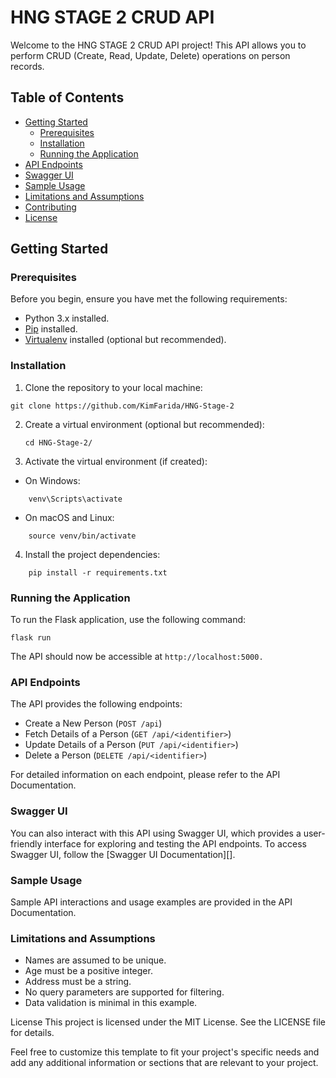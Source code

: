# HNG STAGE 2 CRUD API

Welcome to the HNG STAGE 2 CRUD API project! This API allows you to perform CRUD (Create, Read, Update, Delete) operations on person records.

## Table of Contents
- [Getting Started](#getting-started)
  - [Prerequisites](#prerequisites)
  - [Installation](#installation)
  - [Running the Application](#running-the-application)
- [API Endpoints](#api-endpoints)
- [Swagger UI](#swagger-ui)
- [Sample Usage](#sample-usage)
- [Limitations and Assumptions](#limitations-and-assumptions)
- [Contributing](#contributing)
- [License](#license)

## Getting Started

### Prerequisites

Before you begin, ensure you have met the following requirements:
- Python 3.x installed.
- [Pip](https://pip.pypa.io/en/stable/) installed.
- [Virtualenv](https://virtualenv.pypa.io/en/latest/) installed (optional but recommended).

### Installation

1. Clone the repository to your local machine:

```
git clone https://github.com/KimFarida/HNG-Stage-2
```
2. Create a virtual environment (optional but recommended):
    ```
    cd HNG-Stage-2/
    ```
3. Activate the virtual environment (if created):
* On Windows:
```
    venv\Scripts\activate
```
* On macOS and Linux:
```
    source venv/bin/activate
```
4. Install the project dependencies:
```
    pip install -r requirements.txt
```
### Running the Application
To run the Flask application, use the following command:
```
flask run
```

The API should now be accessible at `http://localhost:5000.`

### API Endpoints
The API provides the following endpoints:

* Create a New Person (`POST /api`)
* Fetch Details of a Person (`GET /api/<identifier>`)
* Update Details of a Person (`PUT /api/<identifier>`)
* Delete a Person (`DELETE /api/<identifier>`)

For detailed information on each endpoint, please refer to the API Documentation.

### Swagger UI
You can also interact with this API using Swagger UI, which provides a user-friendly interface for exploring and testing the API endpoints. To access Swagger UI, follow the [Swagger UI Documentation][].

### Sample Usage
Sample API interactions and usage examples are provided in the API Documentation.

### Limitations and Assumptions
* Names are assumed to be unique.
* Age must be a positive integer.
* Address must be a string.
* No query parameters are supported for filtering.
* Data validation is minimal in this example.

License
This project is licensed under the MIT License. See the LICENSE file for details.


Feel free to customize this template to fit your project's specific needs and add any additional information or sections that are relevant to your project.

